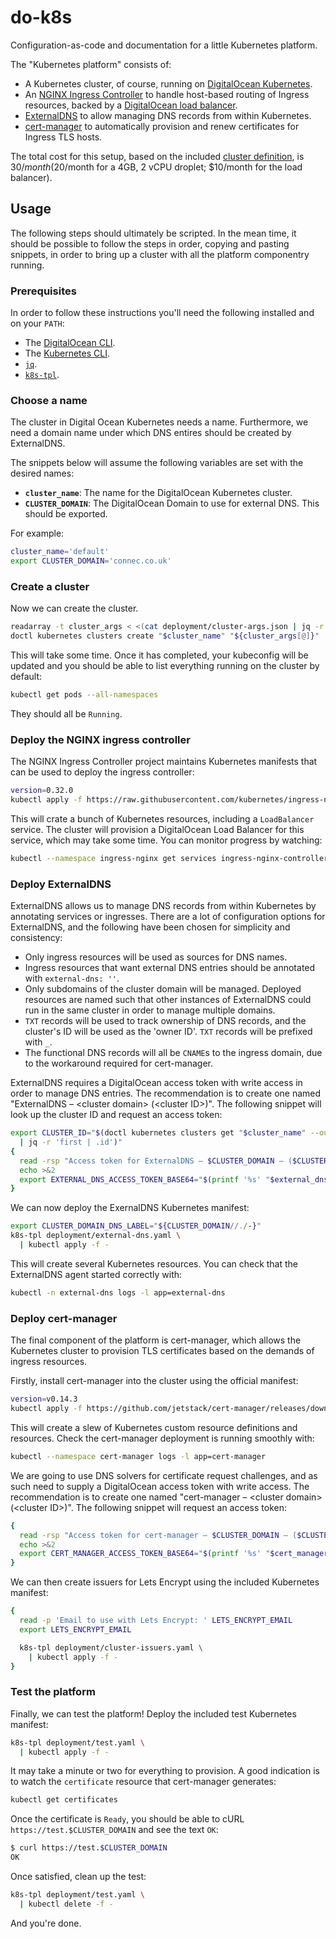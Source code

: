 # do-k8s

Configuration-as-code and documentation for a little Kubernetes platform.

The "Kubernetes platform" consists of:

- A Kubernetes cluster, of course, running on [DigitalOcean Kubernetes].
- An [NGINX Ingress Controller] to handle host-based routing of Ingress resources, backed by a [DigitalOcean load balancer].
- [ExternalDNS] to allow managing DNS records from within Kubernetes.
- [cert-manager] to automatically provision and renew certificates for Ingress TLS hosts.

The total cost for this setup, based on the included [cluster definition], is $30/month ($20/month for a 4GB, 2 vCPU droplet; $10/month for the load balancer).

## Usage

The following steps should ultimately be scripted.
In the mean time, it should be possible to follow the steps in order, copying and pasting snippets, in order to bring up a cluster with all the platform componentry running.

### Prerequisites

In order to follow these instructions you'll need the following installed and on your `PATH`:

- The [DigitalOcean CLI].
- The [Kubernetes CLI].
- [`jq`].
- [`k8s-tpl`].

### Choose a name

The cluster in Digital Ocean Kubernetes needs a name.
Furthermore, we need a domain name under which DNS entires should be created by ExternalDNS.

The snippets below will assume the following variables are set with the desired names:

- **`cluster_name`**: The name for the DigitalOcean Kubernetes cluster.
- **`CLUSTER_DOMAIN`**: The DigitalOcean Domain to use for external DNS.
  This should be exported.

For example:

```sh
cluster_name='default'
export CLUSTER_DOMAIN='connec.co.uk'
```

### Create a cluster

Now we can create the cluster.

```sh
readarray -t cluster_args < <(cat deployment/cluster-args.json | jq -r '.[]')
doctl kubernetes clusters create "$cluster_name" "${cluster_args[@]}"
```

This will take some time.
Once it has completed, your kubeconfig will be updated and you should be able to list everything running on the cluster by default:

```sh
kubectl get pods --all-namespaces
```

They should all be `Running`.

### Deploy the NGINX ingress controller

The NGINX Ingress Controller project maintains Kubernetes manifests that can be used to deploy the ingress controller:

```sh
version=0.32.0
kubectl apply -f https://raw.githubusercontent.com/kubernetes/ingress-nginx/controller-$version/deploy/static/provider/do/deploy.yaml
```

This will crate a bunch of Kubernetes resources, including a `LoadBalancer` service.
The cluster will provision a DigitalOcean Load Balancer for this service, which may take some time.
You can monitor progress by watching:

```sh
kubectl --namespace ingress-nginx get services ingress-nginx-controller
```

### Deploy ExternalDNS

ExternalDNS allows us to manage DNS records from within Kubernetes by annotating services or ingresses.
There are a lot of configuration options for ExternalDNS, and the following have been chosen for simplicity and consistency:

- Only ingress resources will be used as sources for DNS names.
- Ingress resources that want external DNS entries should be annotated with `external-dns: ''`.
- Only subdomains of the cluster domain will be managed.
  Deployed resources are named such that other instances of ExternalDNS could run in the same cluster in order to manage multiple domains.
- `TXT` records will be used to track ownership of DNS records, and the cluster's ID will be used as
  the 'owner ID'.
  `TXT` records will be prefixed with `_`.
- The functional DNS records will all be `CNAME`s to the ingress domain, due to the workaround required for cert-manager.

ExternalDNS requires a DigitalOcean access token with write access in order to manage DNS entries.
The recommendation is to create one named "ExternalDNS – &lt;cluster domain&gt; (&lt;cluster ID&gt;)".
The following snippet will look up the cluster ID and request an access token:

```sh
export CLUSTER_ID="$(doctl kubernetes clusters get "$cluster_name" --output json \
  | jq -r 'first | .id')"
{
  read -rsp "Access token for ExternalDNS – $CLUSTER_DOMAIN – ($CLUSTER_ID): " external_dns_access_token
  echo >&2
  export EXTERNAL_DNS_ACCESS_TOKEN_BASE64="$(printf '%s' "$external_dns_access_token" | base64)"
}
```

We can now deploy the ExernalDNS Kubernetes manifest:

```sh
export CLUSTER_DOMAIN_DNS_LABEL="${CLUSTER_DOMAIN//./-}"
k8s-tpl deployment/external-dns.yaml \
  | kubectl apply -f -
```

This will create several Kubernetes resources.
You can check that the ExternalDNS agent started correctly with:

```sh
kubectl -n external-dns logs -l app=external-dns
```

### Deploy cert-manager

The final component of the platform is cert-manager, which allows the Kubernetes cluster to provision TLS certificates based on the demands of ingress resources.

Firstly, install cert-manager into the cluster using the official manifest:

```sh
version=v0.14.3
kubectl apply -f https://github.com/jetstack/cert-manager/releases/download/$version/cert-manager.yaml
```

This will create a slew of Kubernetes custom resource definitions and resources.
Check the cert-manager deployment is running smoothly with:

```sh
kubectl --namespace cert-manager logs -l app=cert-manager
```

We are going to use DNS solvers for certificate request challenges, and as such need to supply a DigitalOcean access token with write access.
The recommendation is to create one named "cert-manager – &lt;cluster domain&gt; (&lt;cluster ID&gt;)".
The following snippet will request an access token:

```sh
{
  read -rsp "Access token for cert-manager – $CLUSTER_DOMAIN – ($CLUSTER_ID): " cert_manager_access_token
  echo >&2
  export CERT_MANAGER_ACCESS_TOKEN_BASE64="$(printf '%s' "$cert_manager_access_token" | base64)"
}
```

We can then create issuers for Lets Encrypt using the included Kubernetes manifest:

```sh
{
  read -p 'Email to use with Lets Encrypt: ' LETS_ENCRYPT_EMAIL
  export LETS_ENCRYPT_EMAIL

  k8s-tpl deployment/cluster-issuers.yaml \
    | kubectl apply -f -
}
```

### Test the platform

Finally, we can test the platform!
Deploy the included test Kubernetes manifest:

```sh
k8s-tpl deployment/test.yaml \
  | kubectl apply -f -
```

It may take a minute or two for everything to provision.
A good indication is to watch the `certificate` resource that cert-manager generates:

```sh
kubectl get certificates
```

Once the certificate is `Ready`, you should be able to cURL `https://test.$CLUSTER_DOMAIN` and see the text `OK`:

```sh
$ curl https://test.$CLUSTER_DOMAIN
OK
```

Once satisfied, clean up the test:

```sh
k8s-tpl deployment/test.yaml \
  | kubectl delete -f -
```

And you're done.

[DigitalOcean Kubernetes]: https://www.digitalocean.com/products/kubernetes/
[NGINX Ingress Controller]: https://kubernetes.github.io/ingress-nginx/
[DigitalOcean load balancer]: https://www.digitalocean.com/products/load-balancer/
[ExternalDNS]: https://github.com/kubernetes-sigs/external-dns
[cert-manager]: https://cert-manager.io/
[cluster definition]: deployment/cluster-args.json
[DigitalOcean CLI]: https://github.com/digitalocean/doctl#installing-doctl
[Kubernetes CLI]: https://kubernetes.io/docs/tasks/tools/install-kubectl/
[`jq`]: https://stedolan.github.io/jq/download/
[`k8s-tpl`]: https://github.com/connec/k8s-tpl/
